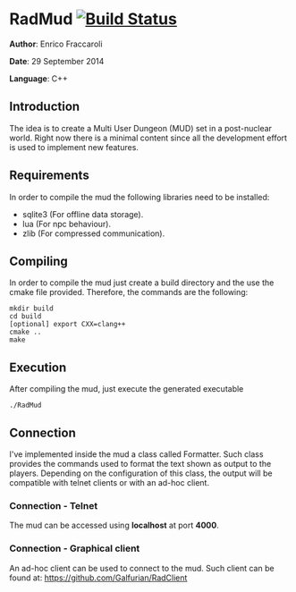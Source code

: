 # RadMud [![Build Status](https://travis-ci.org/Galfurian/RadMud.svg?branch=master)](https://travis-ci.org/Galfurian/RadMud)
**Author**: Enrico Fraccaroli

**Date**: 29 September 2014

**Language**: C++

## Introduction
The idea is to create a Multi User Dungeon (MUD) set in a post-nuclear world.
Right now there is a minimal content since all the development effort is used to implement new features.

## Requirements
In order to compile the mud the following libraries need to be installed:
 - sqlite3 (For offline data storage).
 - lua (For npc behaviour).
 - zlib (For compressed communication).

## Compiling
In order to compile the mud just create a build directory and the use the cmake file provided.
Therefore, the commands are the following:
```
mkdir build
cd build
[optional] export CXX=clang++
cmake ..
make
```

## Execution
After compiling the mud, just execute the generated executable
```
./RadMud
```

## Connection
I've implemented inside the mud a class called Formatter. Such class provides the commands used to format the text shown as output to the players. Depending on the configuration of this class, the output will be compatible with telnet clients or with an ad-hoc client.

### Connection - Telnet
The mud can be accessed using **localhost** at port **4000**.

### Connection - Graphical client
An ad-hoc client can be used to connect to the mud. Such client can be found at: https://github.com/Galfurian/RadClient

